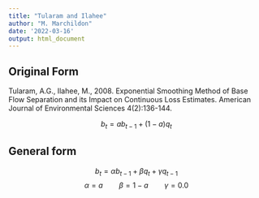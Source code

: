 ```yaml
---
title: "Tularam and Ilahee"
author: "M. Marchildon"
date: '2022-03-16'
output: html_document
---
```



## Original Form
Tularam, A.G., Ilahee, M., 2008. Exponential Smoothing Method of Base Flow Separation and its Impact on Continuous Loss Estimates. American Journal of Environmental Sciences 4(2):136-144.

$$b_t=ab_{t-1}+(1-a)q_t$$	

## General form

$$
  b_t = \alpha b_{t-1} + \beta q_t + \gamma q_{t-1}
$$
$$\alpha = a \qquad \beta = 1-a \qquad \gamma=0.0$$
